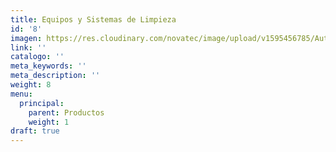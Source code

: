 ```yaml
---
title: Equipos y Sistemas de Limpieza
id: '8'
imagen: https://res.cloudinary.com/novatec/image/upload/v1595456785/AutoVac-Stretch-Specs_1_ghiw0i.jpg
link: ''
catalogo: ''
meta_keywords: ''
meta_description: ''
weight: 8
menu:
  principal:
    parent: Productos
    weight: 1
draft: true
---
```




